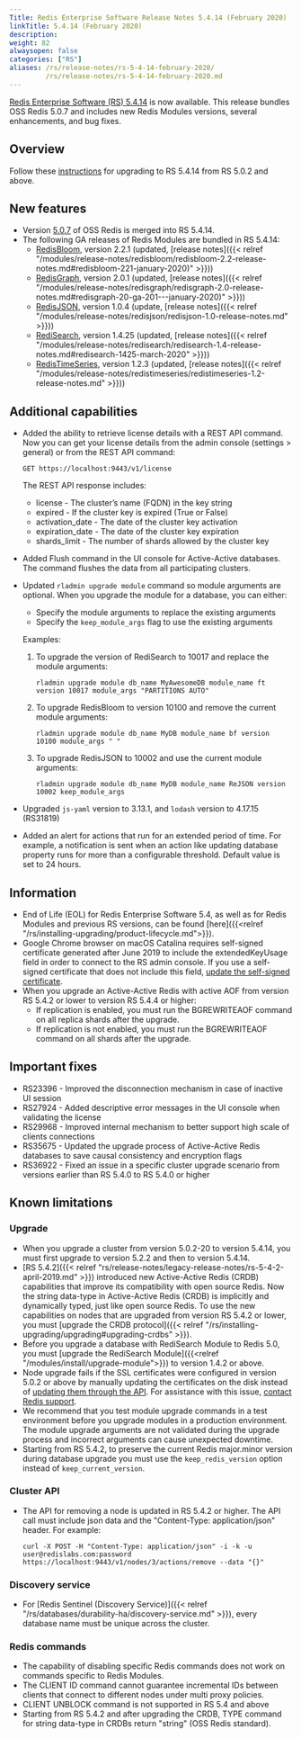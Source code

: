 ```yaml
---
Title: Redis Enterprise Software Release Notes 5.4.14 (February 2020)
linkTitle: 5.4.14 (February 2020)
description: 
weight: 82
alwaysopen: false
categories: ["RS"]
aliases: /rs/release-notes/rs-5-4-14-february-2020/
         /rs/release-notes/rs-5-4-14-february-2020.md
---
```

[Redis Enterprise Software (RS) 5.4.14](https://redislabs.com/redis-enterprise/software/downloads/#downloads) is now available.
This release bundles OSS Redis 5.0.7 and includes new Redis Modules versions, several enhancements, and bug fixes.

## Overview

Follow these [instructions](https://docs.redis.com/latest/rs/installing-upgrading/upgrading/) for upgrading to RS 5.4.14 from RS 5.0.2 and above.

## New features

- Version [5.0.7](https://raw.githubusercontent.com/antirez/redis/5.0/00-RELEASENOTES) of OSS Redis is merged into RS 5.4.14.
- The following GA releases of Redis Modules are bundled in RS 5.4.14:
    - [RedisBloom](https://redislabs.com/redis-enterprise/redis-bloom/), version 2.2.1 (updated, [release notes]({{< relref "/modules/release-notes/redisbloom/redisbloom-2.2-release-notes.md#redisbloom-221-january-2020)" >}}))
    - [RedisGraph](https://redislabs.com/redis-enterprise/redis-graph/), version 2.0.1 (updated, [release notes]({{< relref "/modules/release-notes/redisgraph/redisgraph-2.0-release-notes.md#redisgraph-20-ga-201---january-2020)" >}}))
    - [RedisJSON](https://redislabs.com/redis-enterprise/redis-json/), version 1.0.4 (update, [release notes]({{< relref "/modules/release-notes/redisjson/redisjson-1.0-release-notes.md" >}}))
    - [RediSearch](https://redislabs.com/redis-enterprise/redis-search/), version 1.4.25 (updated, [release notes]({{< relref "/modules/release-notes/redisearch/redisearch-1.4-release-notes.md#redisearch-1425-march-2020" >}}))
    - [RedisTimeSeries](https://redislabs.com/redis-enterprise/redis-time-series/), version 1.2.3 (updated, [release notes]({{< relref "/modules/release-notes/redistimeseries/redistimeseries-1.2-release-notes.md" >}}))

## Additional capabilities

- Added the ability to retrieve license details with a REST API command.
    Now you can get your license details from the admin console (settings > general) or from the REST API command:

    `GET https://localhost:9443/v1/license`

    The REST API response includes:

    - license - The cluster’s name (FQDN) in the key string
    - expired - If the cluster key is expired (True or False)
    - activation_date - The date of the cluster key activation
    - expiration_date - The date of the cluster key expiration
    - shards_limit - The number of shards allowed by the cluster key
- Added Flush command in the UI console for Active-Active databases. The command flushes the data from all participating clusters.
- Updated `rladmin upgrade module` command so module arguments are optional. When you upgrade the module for a database, you can either:
    - Specify the module arguments to replace the existing arguments
    - Specify the `keep_module_args` flag to use the existing arguments

    Examples:

    1. To upgrade the version of RediSearch to 10017 and replace the module arguments:

        `rladmin upgrade module db_name MyAwesomeDB module_name ft version 10017 module_args "PARTITIONS AUTO"`

    1. To upgrade RedisBloom to version 10100 and remove the current module arguments:

        `rladmin upgrade module db_name MyDB module_name bf version 10100 module_args " "`

    1. To upgrade RedisJSON to 10002 and use the current module arguments:

        `rladmin upgrade module db_name MyDB module_name ReJSON version 10002 keep_module_args`

- Upgraded `js-yaml` version to 3.13.1, and `lodash` version to 4.17.15 (RS31819)
- Added an alert for actions that run for an extended period of time. For example, a notification is sent when an action like updating database property runs for more than a configurable threshold. Default value is set to 24 hours.

## Information

- End of Life (EOL) for Redis Enterprise Software 5.4, as well as for Redis Modules and previous RS versions, can be found [here]({{<relref "/rs/installing-upgrading/product-lifecycle.md">}}).
- Google Chrome browser on macOS Catalina requires self-signed certificate generated after June 2019 to include the extendedKeyUsage field in order to connect to the RS admin console.
    If you use a self-signed certificate that does not include this field, [update the self-signed certificate](https://docs.redis.com/latest/rs/administering/cluster-operations/updating-certificates).
- When you upgrade an Active-Active Redis with active AOF from version RS 5.4.2 or lower to version RS 5.4.4 or higher:
    - If replication is enabled, you must run the BGREWRITEAOF command on all replica shards after the upgrade.
    - If replication is not enabled, you must run the BGREWRITEAOF command on all shards after the upgrade.

## Important fixes

- RS23396 - Improved the disconnection mechanism in case of inactive UI session
- RS27924 - Added descriptive error messages in the UI console when validating the license
- RS29968 - Improved internal mechanism to better support high scale of clients connections
- RS35675 - Updated the upgrade process of Active-Active Redis databases to save causal consistency and encryption flags
- RS36922 - Fixed an issue in a specific cluster upgrade scenario from versions earlier than RS 5.4.0 to RS 5.4.0 or higher

## Known limitations

### Upgrade

- When you upgrade a cluster from version 5.0.2-20 to version 5.4.14, you must first upgrade to version 5.2.2 and then to version 5.4.14.
- [RS 5.4.2]({{< relref "rs/release-notes/legacy-release-notes/rs-5-4-2-april-2019.md" >}}) introduced new Active-Active Redis (CRDB) capabilities
    that improve its compatibility with open source Redis.
    Now the string data-type in Active-Active Redis (CRDB) is implicitly and dynamically typed, just like open source Redis.
    To use the new capabilities on nodes that are upgraded from version RS 5.4.2 or lower,
    you must [upgrade the CRDB protocol]({{< relref "/rs/installing-upgrading/upgrading#upgrading-crdbs" >}}).
- Before you upgrade a database with RediSearch Module to Redis 5.0,
    you must [upgrade the RediSearch Module]({{<relref "/modules/install/upgrade-module">}}) to version 1.4.2 or above.
- Node upgrade fails if the SSL certificates were configured in version 5.0.2 or above
    by manually updating the certificates on the disk instead of [updating them through the API](https://docs.redis.com/latest/rs/administering/cluster-operations/updating-certificates).
    For assistance with this issue, [contact Redis support](https://redislabs.com/company/support/).
- We recommend that you test module upgrade commands in a test environment before you upgrade modules in a production environment.
    The module upgrade arguments are not validated during the upgrade process and incorrect arguments can cause unexpected downtime.
- Starting from RS 5.4.2, to preserve the current Redis major.minor version during database upgrade you must use the `keep_redis_version` option instead of `keep_current_version`.

### Cluster API

- The API for removing a node is updated in RS 5.4.2 or higher. The API call must include json data and the "Content-Type: application/json" header. For example:

    `curl -X POST -H "Content-Type: application/json" -i -k -u user@redislabs.com:password https://localhost:9443/v1/nodes/3/actions/remove --data "{}"`

### Discovery service

- For [Redis Sentinel (Discovery Service)]({{< relref "/rs/databases/durability-ha/discovery-service.md" >}}), every database name must be unique across the cluster.

### Redis commands

- The capability of disabling specific Redis commands does not work on commands specific to Redis Modules.
- The CLIENT ID command cannot guarantee incremental IDs between clients that connect to different nodes under multi proxy policies.
- CLIENT UNBLOCK command is not supported in RS 5.4 and above
- Starting from RS 5.4.2 and after upgrading the CRDB, TYPE command for string data-type in CRDBs return "string" (OSS Redis standard).
